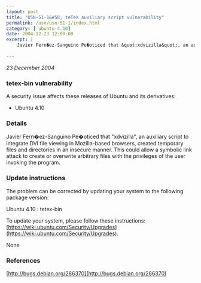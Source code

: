 ```yaml
---
layout: post
title: "USN-51-1&#58; teTeX auxiliary script vulnerability"
permalink: /usn/usn-51-1/index.html
category: [ ubuntu-4.10]
date: 2004-12-23 12:00:00
excerpt: |
    Javier Fern�ez-Sanguino Pe�oticed that &quot;xdvizilla&quot;, an auxiliary script to integrate DVI file viewing in Mozilla-based browsers, created temporary files and directories in an insecure manner. This could allow a symbolic link attack to create or overwrite arbitrary files with the privileges of the user invoking the program.
    
--- 
```

 
 

*23 December 2004*

### tetex-bin vulnerability

A security issue affects these releases of Ubuntu and its derivatives:

* Ubuntu 4.10

### Details

Javier Fern�ez-Sanguino Pe�oticed that &quot;xdvizilla&quot;, an auxiliary script to integrate DVI file viewing in Mozilla-based browsers, created temporary files and directories in an insecure manner. This could allow a symbolic link attack to create or overwrite arbitrary files with the privileges of the user invoking the program.

### Update instructions

The problem can be corrected by updating your system to the following package version:

Ubuntu 4.10
 : tetex-bin 

To update your system, please follow these instructions: [https://wiki.ubuntu.com/Security/Upgrades](https://wiki.ubuntu.com/Security/Upgrades).

None

### References

 
 [http://bugs.debian.org/286370](http://bugs.debian.org/286370)
 


